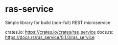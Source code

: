 # ras-service
Simple library for build (non-full) REST microservice

crates.io: https://crates.io/crates/ras_service
docs.rs: https://docs.rs/ras_service/0.1.0/ras_service
